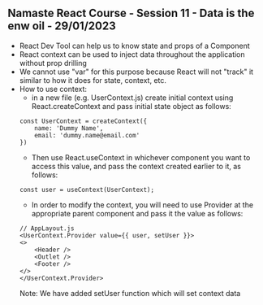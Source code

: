 ## Namaste React Course - Session 11 - Data is the enw oil - 29/01/2023
- React Dev Tool can help us to know state and props of a Component
- React context can be used to inject data throughout the application without prop drilling
- We cannot use "var" for this purpose because React will not "track" it similar to how it does for state, context, etc.
- How to use context:
    - in a new file (e.g. UserContext.js) create initial context using React.createContext and pass initial state object as follows:
    ```
    const UserContext = createContext({
        name: 'Dummy Name',
        email: 'dummy.name@email.com'
    })
    ```
    - Then use React.useContext in whichever component you want to access this value, and pass the context created earlier to it, as follows:
    ```
    const user = useContext(UserContext);
    ```
    - In order to modify the context, you will need to use Provider at the appropriate parent component and pass it the value as follows:
    ```
    // AppLayout.js
    <UserContext.Provider value={{ user, setUser }}>
    <>
        <Header />
        <Outlet />
        <Footer />
    </>
    </UserContext.Provider>
    ```
    Note: We have added setUser function which will set context data

